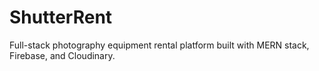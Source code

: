 # ShutterRent
Full-stack photography equipment rental platform built with MERN stack, Firebase, and Cloudinary.
